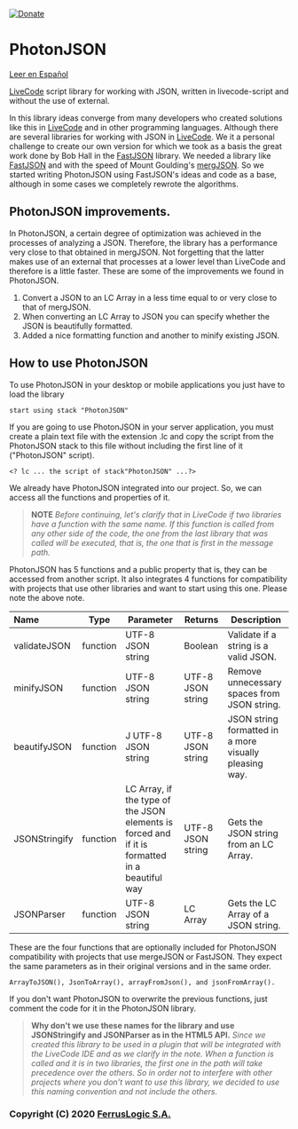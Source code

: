 [![Donate](https://img.shields.io/badge/Donate-QvaPay-green.svg)](https://qvapay.com/payme/ferruslogic?r_id=PhotonJSON&msg=Donate%20to%20Ferruslogic)

# PhotonJSON
[Leer en Español](LEEME.md)

[LiveCode](https://livecode.com/) script library for working with JSON, written in livecode-script and without the use of external.

In this library ideas converge from many developers who created solutions like this in [LiveCode](https://livecode.com/) and in other programming languages. Although there are several libraries for working with JSON in [LiveCode](https://livecode.com/). We it a personal challenge to create our own version for which we took as a basis the great work done by Bob Hall in the [FastJSON](https://github.com/bhall2001/fastjson) library. We needed a library like [FastJSON](https://github.com/bhall2001/fastjson) and with the speed of Mount Goulding's [mergJSON](https://github.com/montegoulding/mergJSON). So we started writing PhotonJSON using FastJSON's ideas and code as a base, although in some cases we completely rewrote the algorithms.



## PhotonJSON improvements.

In PhotonJSON, a certain degree of optimization was achieved in the processes of analyzing a JSON. Therefore, the library has a performance very close to that obtained in mergJSON. Not forgetting that the latter makes use of an external that processes at a lower level than LiveCode and therefore is a little faster. These are some of the improvements we found in PhotonJSON.
1. Convert a JSON to an LC Array in a less time equal to or very close to that of mergJSON.
2. When converting an LC Array to JSON you can specify whether the JSON is beautifully formatted.
3. Added a nice formatting function and another to minify existing JSON.



## How to use PhotonJSON

To use PhotonJSON in your desktop or mobile applications you just have to load the library

```
start using stack "PhotonJSON"
```

If you are going to use PhotonJSON in your server application, you must create a plain text file with the extension .lc and copy the script from the PhotonJSON stack to this file without including the first line of it ("PhotonJSON" script).

```
<? lc ... the script of stack"PhotonJSON" ...?>
```

We already have PhotonJSON integrated into our project. So, we can access all the functions and properties of it.



> **NOTE**
> *Before continuing, let's clarify that in LiveCode if two libraries have a function with the same name. If this function is called from any other side of the code, the one from the last library that was called will be executed, that is, the one that is first in the message path.*



PhotonJSON has 5 functions and a public property that is, they can be accessed from another script. It also integrates 4 functions for compatibility with projects that use other libraries and want to start using this one. Please note the above note.

| Name          | Type     | Parameter                                                    | Returns           | Description                                 |
| :------------ | -------- | ------------------------------------------------------------ | ----------------- | ------------------------------------------- |
| validateJSON  | function | UTF-8 JSON string                                            | Boolean           | Validate if a string is a valid JSON.       |
| minifyJSON    | function | UTF-8 JSON string                                            | UTF-8 JSON string | Remove unnecessary spaces from JSON string. |
| beautifyJSON  | function | J UTF-8 JSON string                                          | UTF-8 JSON string | JSON string formatted in a more visually pleasing way. |
| JSONStringify | function | LC Array, if the type of the JSON elements is forced and if it is formatted in a beautiful way | UTF-8 JSON string | Gets the JSON string from an LC Array.      |
| JSONParser    | function | UTF-8 JSON string                                            | LC Array          | Gets the LC Array of a JSON string.         |

These are the four functions that are optionally included for PhotonJSON compatibility with projects that use mergeJSON or FastJSON. They expect the same parameters as in their original versions and in the same order.

```
ArrayToJSON(), JsonToArray(), arrayFromJson(), and jsonFromArray().
```

If you don't want PhotonJSON to overwrite the previous functions, just comment the code for it in the PhotonJSON library.



>**Why don't we use these names for the library and use JSONStringify and JSONParser as in the HTML5 API.**
>*Since we created this library to be used in a plugin that will be integrated with the LiveCode IDE and as we clarify in the note. When a function is called and it is in two libraries, the first one in the path will take precedence over the others. So in order not to interfere with other projects where you don't want to use this library, we decided to use this naming convention and not include the others.*



### Copyright (C)  2020  [FerrusLogic S.A.](https://ferruslogic.com/)
